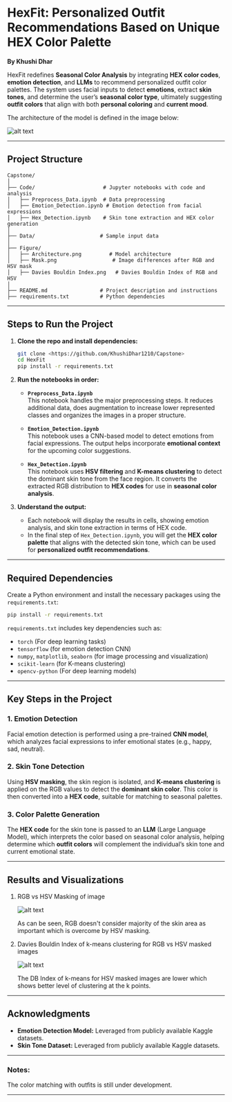 # **HexFit: Personalized Outfit Recommendations Based on Unique HEX Color Palette**

**By Khushi Dhar**

HexFit redefines **Seasonal Color Analysis** by integrating **HEX color codes**, **emotion detection**, and **LLMs** to recommend personalized outfit color palettes. The system uses facial inputs to detect **emotions**, extract **skin tones**, and determine the user’s **seasonal color type**, ultimately suggesting **outfit colors** that align with both **personal coloring** and **current mood**.

The architecture of the model is defined in the image below:


![alt text](<Figure/Architecture.png>)

---

## **Project Structure**

```
Capstone/
│
├── Code/                      # Jupyter notebooks with code and analysis
│   ├── Preprocess_Data.ipynb  # Data preprocessing
│   ├── Emotion_Detection.ipynb # Emotion detection from facial expressions
│   ├── Hex_Detection.ipynb    # Skin tone extraction and HEX color generation
│
├── Data/                     # Sample input data 
│
├── Figure/                
│   ├── Architecture.png         # Model architecture
│   ├── Mask.png                  # Image differences after RGB and HSV mask
│   ├── Davies Bouldin Index.png   # Davies Bouldin Index of RGB and HSV
│
├── README.md                 # Project description and instructions
├── requirements.txt          # Python dependencies
```

---

## **Steps to Run the Project**

1. **Clone the repo and install dependencies:**

   ```bash
   git clone <https://github.com/KhushiDhar1210/Capstone>
   cd HexFit
   pip install -r requirements.txt
   ```

2. **Run the notebooks in order:**

   - **`Preprocess_Data.ipynb`**  
     This notebook handles the major preprocessing steps. It reduces additional data, does augmentation to increase lower represented classes and organizes the images in a proper structure.
   
   - **`Emotion_Detection.ipynb`**  
     This notebook uses a CNN-based model to detect emotions from facial expressions. The output helps incorporate **emotional context** for the upcoming color suggestions.

   - **`Hex_Detection.ipynb`**  
     This notebook uses **HSV filtering** and **K-means clustering** to detect the dominant skin tone from the face region. It converts the extracted RGB distribution to **HEX codes** for use in **seasonal color analysis**.

3. **Understand the output:**
   - Each notebook will display the results in cells, showing emotion analysis, and skin tone extraction in terms of HEX code.
   - In the final step of `Hex_Detection.ipynb`, you will get the **HEX color palette** that aligns with the detected skin tone, which can be used for **personalized outfit recommendations**.

---

## **Required Dependencies**

Create a Python environment and install the necessary packages using the `requirements.txt`:

```bash
pip install -r requirements.txt
```

`requirements.txt` includes key dependencies such as:
- `torch` (For deep learning tasks)
- `tensorflow` (for emotion detection CNN)
- `numpy`, `matplotlib`, `seaborn` (for image processing and visualization)
- `scikit-learn` (for K-means clustering)
- `opencv-python` (For deep learning models)
  
---

## **Key Steps in the Project**

### **1. Emotion Detection**  
Facial emotion detection is performed using a pre-trained **CNN model**, which analyzes facial expressions to infer emotional states (e.g., happy, sad, neutral).

### **2. Skin Tone Detection**  
Using **HSV masking**, the skin region is isolated, and **K-means clustering** is applied on the RGB values to detect the **dominant skin color**. This color is then converted into a **HEX code**, suitable for matching to seasonal palettes.

### **3. Color Palette Generation**  
The **HEX code** for the skin tone is passed to an **LLM** (Large Language Model), which interprets the color based on seasonal color analysis, helping determine which **outfit colors** will complement the individual’s skin tone and current emotional state.

---

## **Results and Visualizations**

1. RGB vs HSV Masking of image

   ![alt text](<Figure/Mask.png>)

   As can be seen, RGB doesn't consider majority of the skin area as important which is overcome by HSV masking.

3. Davies Bouldin Index of k-means clustering for RGB vs HSV masked images

   ![alt text](<Figure/Davies Bouldin Index.png>)

   The DB Index of k-means for HSV masked images are lower which shows better level of clustering at the k points. 

---

## **Acknowledgments**

- **Emotion Detection Model:** Leveraged from publicly available Kaggle datasets.
- **Skin Tone Dataset:** Leveraged from publicly available Kaggle datasets.

---

### Notes:
The color matching with outfits is still under development. 

---
